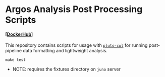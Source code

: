 # Argos Analysis Post Processing Scripts

#### [[DockerHub](https://hub.docker.com/repository/docker/mskcc/helix_filters_01)]

This repository contains scripts for usage with [`pluto-cwl`](https://github.com/mskcc/pluto-cwl) for running post-pipeline data formatting and lightweight analysis.

```
make test
```

- NOTE: requires the fixtures directory on `juno` server
